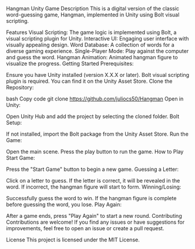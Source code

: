 Hangman Unity Game
Description
This is a digital version of the classic word-guessing game, Hangman, implemented in Unity using Bolt visual scripting.

Features
Visual Scripting: The game logic is implemented using Bolt, a visual scripting plugin for Unity.
Interactive UI: Engaging user interface with visually appealing design.
Word Database: A collection of words for a diverse gaming experience.
Single-Player Mode: Play against the computer and guess the word.
Hangman Animation: Animated hangman figure to visualize the progress.
Getting Started
Prerequisites:

Ensure you have Unity installed (version X.X.X or later).
Bolt visual scripting plugin is required. You can find it on the Unity Asset Store.
Clone the Repository:

bash
Copy code
git clone https://github.com/juliocs50/Hangman
Open in Unity:

Open Unity Hub and add the project by selecting the cloned folder.
Bolt Setup:

If not installed, import the Bolt package from the Unity Asset Store.
Run the Game:

Open the main scene.
Press the play button to run the game.
How to Play
Start Game:

Press the "Start Game" button to begin a new game.
Guessing a Letter:

Click on a letter to guess.
If the letter is correct, it will be revealed in the word.
If incorrect, the hangman figure will start to form.
Winning/Losing:

Successfully guess the word to win.
If the hangman figure is complete before guessing the word, you lose.
Play Again:

After a game ends, press "Play Again" to start a new round.
Contributing
Contributions are welcome! If you find any issues or have suggestions for improvements, feel free to open an issue or create a pull request.

License
This project is licensed under the MIT License.
